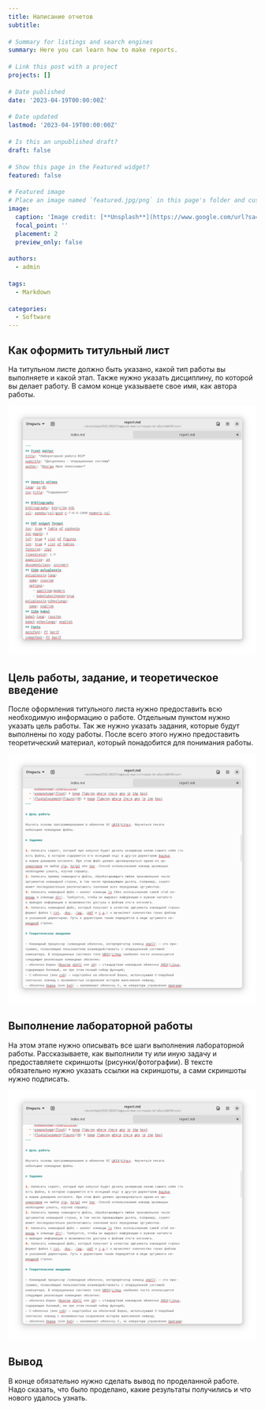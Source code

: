 ```yaml
---
title: Написание отчетов
subtitle: 

# Summary for listings and search engines
summary: Here you can learn how to make reports.

# Link this post with a project
projects: []

# Date published
date: '2023-04-19T00:00:00Z'

# Date updated
lastmod: '2023-04-19T00:00:00Z'

# Is this an unpublished draft?
draft: false

# Show this page in the Featured widget?
featured: false

# Featured image
# Place an image named `featured.jpg/png` in this page's folder and customize its options here.
image:
  caption: 'Image credit: [**Unsplash**](https://www.google.com/url?sa=i&url=https%3A%2F%2Fru.wikipedia.org%2Fwiki%2FMarkdown&psig=AOvVaw3TT4zhHyyYiDrPRfBeMMR7&ust=1681069332153000&source=images&cd=vfe&ved=0CBEQjRxqFwoTCOD8xraFm_4CFQAAAAAdAAAAABAE)'
  focal_point: ''
  placement: 2
  preview_only: false

authors:
  - admin

tags:
  - Markdown

categories:
  - Software
---
```


## Как оформить титульный лист

На титульном листе должно быть указано, какой тип работы вы выполняете и какой этап. Также нужно указать дисциплину, по которой вы делает работу. В самом конце указываете свое имя, как автора работы.

![](./1.png)

## Цель работы, задание, и теоретическое введение

После оформления титульного листа нужно предоставить всю необходимую информацию о работе. Отдельным пунктом нужно указать цель работы. Так же нужно указать задания, которые будут выполнены по ходу работы. После всего этого нужно предоставить теоретический материал, который понадобится для понимания работы.

![](./2.png)

## Выполнение лабораторной работы

На этом этапе нужно описывать все шаги выполнения лабораторной работы. Рассказываете, как выполнили ту или иную задачу и предоставляете скриншоты (рисунки/фотографии). В тексте обязательно нужно указать ссылки на скриншоты, а сами скриншоты нужно подписать.

![](./2.png)

## Вывод

В конце обязательно нужно сделать вывод по проделанной работе. Надо сказать, что было проделано, какие результаты получились и что нового удалось узнать.
